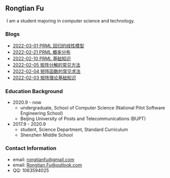 ## Rongtian Fu

​	I am a student majoring in computer science and technology.


### Blogs

- [2022-03-01 PRML 回归的线性模型](https://www.cnblogs.com/faranten/p/15947139.html)
- [2022-02-21 PRML 概率分布](https://www.cnblogs.com/faranten/p/15917369.html)
- [2022-02-10 PRML 基础知识](https://www.cnblogs.com/faranten/p/15880295.html)
- [2022-02-05 矩阵分解的常见方法](https://www.cnblogs.com/faranten/p/15861531.html)
- [2022-02-04 矩阵函数的常见求法](https://www.cnblogs.com/faranten/p/15861327.html)
- [2022-02-03 矩阵理论基础知识](https://www.cnblogs.com/faranten/p/15845928.html)

### Education Background

- 2020.9 - now
  - undergraduate, School of Computer Science (National Pilot Software Engineering School)
  - Beijing University of Posts and Telecommunications (BUPT)
- 2017.9 - 2020.9
  - student, Science Department, Standard Curriculum
  - Shenzhen Middle School

### Contact Information

- email: rongtianfu@gmail.com
- email: Rongtian.Fu@outlook.com
- QQ: 1063594025
